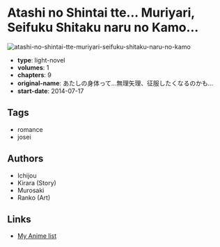 # Atashi no Shintai tte... Muriyari, Seifuku Shitaku naru no Kamo...

![atashi-no-shintai-tte-muriyari-seifuku-shitaku-naru-no-kamo](https://cdn.myanimelist.net/images/manga/3/193789.jpg)

-   **type**: light-novel
-   **volumes**: 1
-   **chapters**: 9
-   **original-name**: あたしの身体って…無理矢理、征服したくなるのかも…
-   **start-date**: 2014-07-17

## Tags

-   romance
-   josei

## Authors

-   Ichijou
-   Kirara (Story)
-   Murosaki
-   Ranko (Art)

## Links

-   [My Anime list](https://myanimelist.net/manga/105846/Atashi_no_Shintai_tte_Muriyari_Seifuku_Shitaku_naru_no_Kamo)
